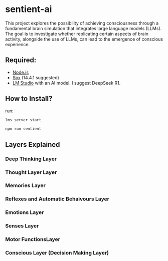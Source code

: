 # sentient-ai
This project explores the possibility of achieving consciousness through a fundamental brain simulation that integrates large language models (LLMs). The goal is to investigate whether replicating certain aspects of brain activity, alongside the use of LLMs, can lead to the emergence of conscious experience.

## Required: 
- [Node.js](https://nodejs.org/en/download)
- [Sox](https://sourceforge.net/projects/sox/files/sox/14.4.1/) (14.4.1 suggested)
- [LM Studio](https://lmstudio.ai/ "LM Studio") with an AI model. I suggest DeepSeek R1.

## How to Install?
run:
```bash
lms server start
```

```bash
npm run sentient
```

## Layers Explained

### Deep Thinking Layer

### Thought Layer Layer

### Memories Layer

### Reflexes and Automatic Behaivours Layer

### Emotions Layer

### Senses Layer

### Motor FunctionsLayer

### Conscious Layer (Decision Making Layer)

